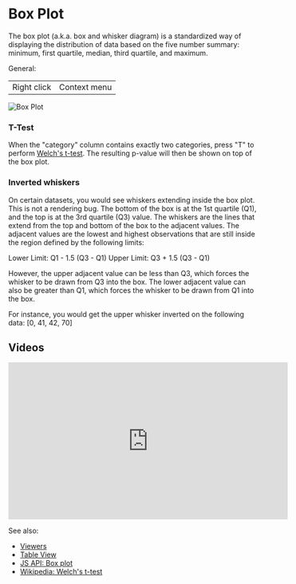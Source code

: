 <!-- TITLE: Box Plot-->
<!-- SUBTITLE: -->

# Box Plot

The box plot (a.k.a. box and whisker diagram) is a standardized way of displaying the distribution
of data based on the five number summary: minimum, first quartile, median, third quartile, and
maximum.

General: 

|             |              |
|-------------|--------------|
| Right click | Context menu |

![Box Plot](../../uploads/viewers/box-plot.png "Box Plot")

### T-Test

When the "category" column contains exactly two categories, press "T" to perform
[Welch's t-test](https://en.wikipedia.org/wiki/Welch%27s_t-test). The resulting p-value 
will then be shown on top of the box plot.

### Inverted whiskers 

On certain datasets, you would see whiskers extending inside the box plot. This is
not a rendering bug. The bottom of the box is at the 1st quartile (Q1), and the
top is at the 3rd quartile (Q3) value.
The whiskers are the lines that extend from the top and bottom of the box to the adjacent values.
The adjacent values are the lowest and highest observations that are still inside the region
 defined by the following limits:

Lower Limit: Q1 - 1.5 (Q3 - Q1)
Upper Limit: Q3 + 1.5 (Q3 - Q1)

However, the upper adjacent value can be less than Q3, which forces the whisker to be drawn from
Q3 into the box. The lower adjacent value can also be greater than Q1, which forces the whisker
to be drawn from Q1 into the box.

For instance, you would get the upper whisker inverted on the following data: [0, 41, 42, 70]

## Videos

<iframe width="560" height="315" src="https://www.youtube.com/embed/7MBXWzdC0-I?start=2332" frameborder="0" allow="accelerometer; autoplay; clipboard-write; encrypted-media; gyroscope; picture-in-picture" allowfullscreen></iframe>

See also: 
  
* [Viewers](../viewers.md)
* [Table View](../../overview/table-view.md)
* [JS API: Box plot](https://public.datagrok.ai/js/samples/ui/viewers/box-plot)
* [Wikipedia: Welch's t-test](https://en.wikipedia.org/wiki/Welch%27s_t-test)